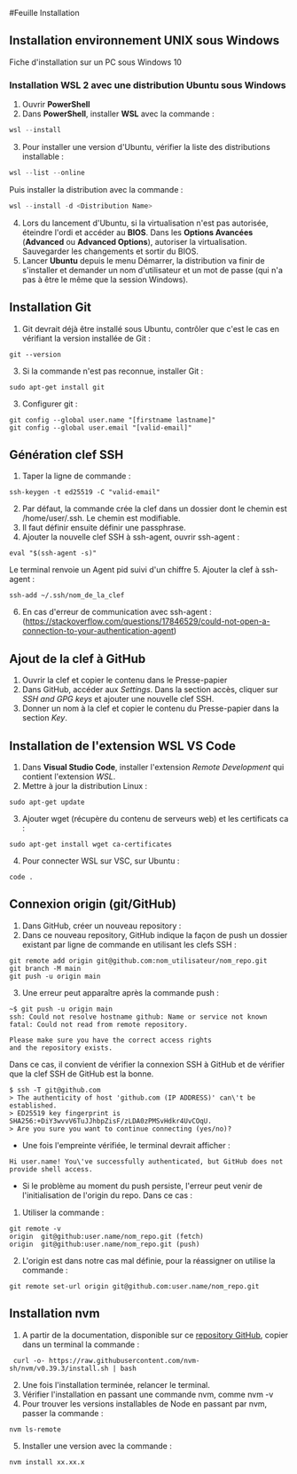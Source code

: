#Feuille Installation
## Installation environnement UNIX sous Windows

Fiche d'installation sur un PC sous Windows 10

### Installation WSL 2 avec une distribution Ubuntu sous Windows

1. Ouvrir **PowerShell**
2. Dans **PowerShell**, installer **WSL** avec la commande :
```PowerShell
wsl --install
```

3. Pour installer une version d'Ubuntu, vérifier la liste des distributions installable :
```PowerShell
wsl --list --online
```

Puis installer la distribution avec la commande :
```PowerShell
wsl --install -d <Distribution Name>
```

4. Lors du lancement d'Ubuntu, si la virtualisation n'est pas autorisée, éteindre l'ordi et accéder au **BIOS**. Dans les **Options Avancées** (**Advanced** ou **Advanced Options**), autoriser la virtualisation. Sauvegarder les changements et sortir du BIOS.
5. Lancer **Ubuntu** depuis le menu Démarrer, la distribution va finir de s'installer et demander un nom d'utilisateur et un mot de passe (qui n'a pas à être le même que la session Windows).

## Installation Git

1. Git devrait déjà être installé sous Ubuntu, contrôler que c'est le cas en vérifiant la version installée de Git :
```Shell
git --version
```

3. Si la commande n'est pas reconnue, installer Git :
```Shell
sudo apt-get install git
```

3. Configurer git :
```Shell
git config --global user.name "[firstname lastname]"
git config --global user.email "[valid-email]"
```

## Génération clef SSH

1. Taper la ligne de commande :
```Shell
ssh-keygen -t ed25519 -C "valid-email"
```

2. Par défaut, la commande crée la clef dans un dossier dont le chemin est /home/user/.ssh. Le chemin est modifiable.
3. Il faut définir ensuite définir une passphrase.
4. Ajouter la nouvelle clef SSH à ssh-agent, ouvrir ssh-agent :
```Shell
eval "$(ssh-agent -s)"
```
Le terminal renvoie un Agent pid suivi d'un chiffre
5. Ajouter la clef à ssh-agent :
```Shell
ssh-add ~/.ssh/nom_de_la_clef
```

6. En cas d'erreur de communication avec ssh-agent : (https://stackoverflow.com/questions/17846529/could-not-open-a-connection-to-your-authentication-agent)

## Ajout de la clef à GitHub

1. Ouvrir la clef et copier le contenu dans le Presse-papier
2. Dans GitHub, accéder aux *Settings*. Dans la section accès, cliquer sur *SSH and GPG keys* et ajouter une nouvelle clef SSH.
3. Donner un nom à la clef et copier le contenu du Presse-papier dans la section *Key*.

## Installation de l'extension WSL VS Code

1. Dans **Visual Studio Code**, installer l'extension *Remote Development* qui contient l'extension *WSL*.
2. Mettre à jour la distribution Linux :
```Shell
sudo apt-get update
```
3. Ajouter wget (récupère du contenu de serveurs web) et les certificats ca : 
```Shell
sudo apt-get install wget ca-certificates
```

4. Pour connecter WSL sur VSC, sur Ubuntu :
```Shell
code .
```

## Connexion origin (git/GitHub)

1. Dans GitHub, créer un nouveau repository :
2. Dans ce nouveau repository, GitHub indique la façon de push un dossier existant par ligne de commande en utilisant les clefs SSH : 
```Shell
git remote add origin git@github.com:nom_utilisateur/nom_repo.git
git branch -M main
git push -u origin main
```

3. Une erreur peut apparaître après la commande push :
```Shell
~$ git push -u origin main
ssh: Could not resolve hostname github: Name or service not known
fatal: Could not read from remote repository.

Please make sure you have the correct access rights
and the repository exists.
```

Dans ce cas, il convient de vérifier la connexion SSH à GitHub et de vérifier que la clef SSH de GitHub est la bonne.
```Shell
$ ssh -T git@github.com
> The authenticity of host 'github.com (IP ADDRESS)' can\'t be established.
> ED25519 key fingerprint is SHA256:+DiY3wvvV6TuJJhbpZisF/zLDA0zPMSvHdkr4UvCOqU.
> Are you sure you want to continue connecting (yes/no)?
```

- Une fois l'empreinte vérifiée, le terminal devrait afficher :
```Shell
Hi user.name! You\'ve successfully authenticated, but GitHub does not provide shell access.
```
- Si le problème au moment du push persiste, l'erreur peut venir de l'initialisation de l'origin du repo. Dans ce cas :

1. Utiliser la commande : 
```
git remote -v
origin  git@github:user.name/nom_repo.git (fetch)
origin  git@github:user.name/nom_repo.git (push)
```

2. L'origin est dans notre cas mal définie, pour la réassigner on utilise la commande :
```Shell
git remote set-url origin git@github.com:user.name/nom_repo.git
```


## Installation nvm

1. A partir de la documentation, disponible sur ce [repository GitHub](https://github.com/nvm-sh/nvm), copier dans un terminal la commande :
```Shell
 curl -o- https://raw.githubusercontent.com/nvm-sh/nvm/v0.39.3/install.sh | bash
```
2. Une fois l'installation terminée, relancer le terminal.
3. Vérifier l'installation en passant une commande nvm, comme nvm -v
4. Pour trouver les versions installables de Node en passant par nvm, passer la commande :
```Shell
nvm ls-remote
```
5. Installer une version avec la commande :
```Shell
nvm install xx.xx.x
```
